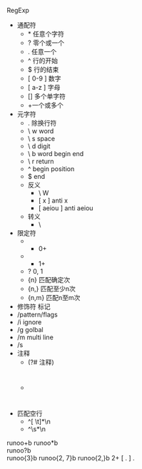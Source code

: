 RegExp

*   通配符
    *   \* 任意个字符
    *   ? 零个或一个
    *   . 任意一个
    *   ^ 行的开始
    *   $ 行的结束
    *   [ 0-9 ] 数字
    *   [ a-z ] 字母
    *   [] 多个单字符
    *   +一个或多个
*   元字符
    *   . 除换行符
    *   \ w word
    *   \ s space
    *   \ d digit
    *   \ b word begin end
    *   \ r return
    *   ^ begin position
    *   $ end
    *   反义
        *   \ W
        *   [ x ] anti x
        *   [ aeiou ] anti aeiou
    *   转义
        *   \
*   限定符
    *   *   0+
    *   +   1+
    *   ?   0, 1
    *   {n} 匹配确定次
    *   {n,} 匹配至少n次
    *   {n,m} 匹配n至m次
*   修饰符 标记
*   /pattern/flags
*   /i ignore
*   /g golbal
*   /m multi line
*   /s
*   注释
    *   (?\# 注释)
    *   #
*   匹配空行
    *   ^[ \t]*\n 
    *   ^\s*\n

runoo+b 
runoo*b     
runoo?b     
runoo{3}b
runoo{2, 7}b
runoo{2,}b  2+
[ . ]       .